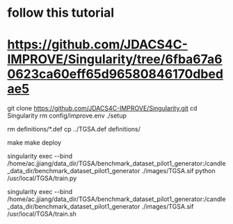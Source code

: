 # follow this tutorial
# https://github.com/JDACS4C-IMPROVE/Singularity/tree/6fba67a60623ca60eff65d96580846170dbedae5 

git clone https://github.com/JDACS4C-IMPROVE/Singularity.git
cd Singularity
rm config/improve.env
./setup

rm definitions/*.def
cp ../TGSA.def definitions/


make
make deploy 

singularity exec --bind /home/ac.jjiang/data_dir/TGSA/benchmark_dataset_pilot1_generator:/candle_data_dir/benchmark_dataset_pilot1_generator ./images/TGSA.sif python /usr/local/TGSA/train.py



singularity exec --bind /home/ac.jjiang/data_dir/TGSA/benchmark_dataset_pilot1_generator:/candle_data_dir/benchmark_dataset_pilot1_generator ./images/TGSA.sif  /usr/local/TGSA/train.sh


